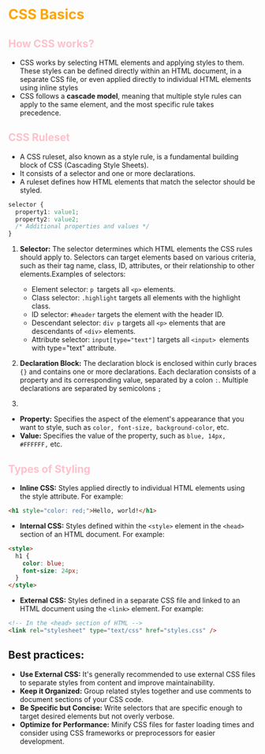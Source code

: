 # <span style="color:orange">CSS Basics</span>

## <span style="color:pink">How CSS works?</span>

- CSS works by selecting HTML elements and applying styles to them. These styles can be defined directly within an HTML document, in a separate CSS file, or even applied directly to individual HTML elements using inline styles
- CSS follows a **cascade model**, meaning that multiple style rules can apply to the same element, and the most specific rule takes precedence.

## <span style="color:pink">CSS Ruleset</span>

- A CSS ruleset, also known as a style rule, is a fundamental building block of CSS (Cascading Style Sheets).
- It consists of a selector and one or more declarations.
- A ruleset defines how HTML elements that match the selector should be styled.

```css
selector {
  property1: value1;
  property2: value2;
  /* Additional properties and values */
}
```

1. **Selector:** The selector determines which HTML elements the CSS rules should apply to. Selectors can target elements based on various criteria, such as their tag name, class, ID, attributes, or their relationship to other elements.Examples of selectors:

   - Element selector: `p `targets all `<p>` elements.
   - Class selector: `.highlight` targets all elements with the highlight class.
   - ID selector: `#header` targets the element with the header ID.
   - Descendant selector: `div p` targets all `<p>` elements that are descendants of `<div>` elements.
   - Attribute selector: `input[type="text"]` targets all `<input> `elements with type="text" attribute.

2. **Declaration Block:** The declaration block is enclosed within curly braces `{}` and contains one or more declarations. Each declaration consists of a property and its corresponding value, separated by a colon `:`. Multiple declarations are separated by semicolons `;`

3.

- **Property:** Specifies the aspect of the element's appearance that you want to style, such as `color, font-size, background-color`, etc.
- **Value:** Specifies the value of the property, such as `blue, 14px, #FFFFFF,` etc.

## <span style="color:pink">Types of Styling</span>

- **Inline CSS:** Styles applied directly to individual HTML elements using the style attribute. For example:

```html
<h1 style="color: red;">Hello, world!</h1>
```

- **Internal CSS:** Styles defined within the `<style>` element in the `<head> `section of an HTML document. For example:

```html
<style>
  h1 {
    color: blue;
    font-size: 24px;
  }
</style>
```

- **External CSS:** Styles defined in a separate CSS file and linked to an HTML document using the `<link>` element. For example:

```html
<!-- In the <head> section of HTML -->
<link rel="stylesheet" type="text/css" href="styles.css" />
```

## Best practices:

- **Use External CSS:** It's generally recommended to use external CSS files to separate styles from content and improve maintainability.
- **Keep it Organized:** Group related styles together and use comments to document sections of your CSS code.
- **Be Specific but Concise:** Write selectors that are specific enough to target desired elements but not overly verbose.
- **Optimize for Performance:** Minify CSS files for faster loading times and consider using CSS frameworks or preprocessors for easier development.
